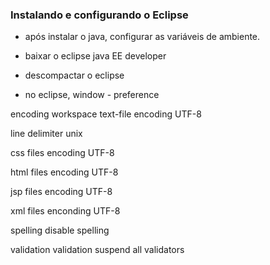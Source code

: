 ### Instalando e configurando o Eclipse
- após instalar o java, configurar as variáveis de ambiente.

- baixar o eclipse java EE developer

- descompactar o eclipse


- no eclipse, 
window - preference

encoding
workspace
text-file encoding
UTF-8

line delimiter
unix

css files
encoding UTF-8

html files
encoding UTF-8

jsp files
encoding UTF-8

xml files
enconding UTF-8

spelling
disable spelling

validation
validation
suspend all validators
